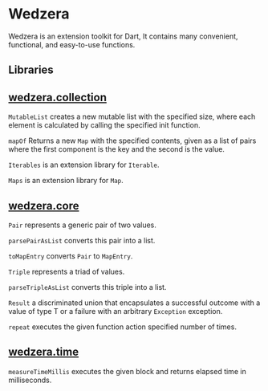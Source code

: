 Wedzera
======

Wedzera is an extension toolkit for Dart, It contains many convenient, functional, and easy-to-use functions.

Libraries
--------------

## [wedzera.collection][]

`MutableList` creates a new mutable list with the specified size, where each element is calculated by calling the specified init function.

`mapOf` Returns a new `Map` with the specified contents, given as a list of pairs where the first component is the key and the second is the value.

`Iterables` is an extension library for `Iterable`.

`Maps` is an extension library for `Map`.

[wedzera.collection]: https://pub.dev/documentation/wedzera/latest/wedzera.collection/wedzera.collection-library.html

## [wedzera.core][]

`Pair` represents a generic pair of two values.

`parsePairAsList` converts this pair into a list.

`toMapEntry` converts `Pair` to `MapEntry`.

`Triple` represents a triad of values.

`parseTripleAsList` converts this triple into a list.

`Result` a discriminated union that encapsulates a successful outcome with a value of type T or a failure with an arbitrary `Exception` exception.

`repeat` executes the given function action specified number of times.

[wedzera.core]: https://pub.dev/documentation/wedzera/latest/wedzera.core/wedzera.core-library.html

## [wedzera.time][]

`measureTimeMillis` executes the given block and returns elapsed time in milliseconds.

[wedzera.time]: https://pub.dev/documentation/wedzera/latest/wedzera.time/wedzera.time-library.html
